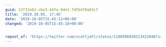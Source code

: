 ```yaml
---
guid: 12f32e62-cbe3-44fa-9de1-7dfb470a03cf
title: '2019.10.05, 17:45'
date: '2019-10-05T15:45:12+00:00'
changed: '2019-10-05T15:45:18+00:00'


repost_of: 'https://twitter.com/scottjehl/status/1180506838313422848?s=20'
---
```


